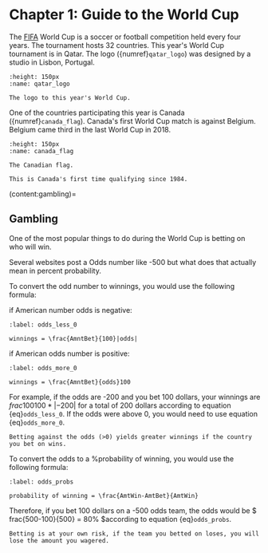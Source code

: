 # Chapter 1: Guide to the World Cup

The [FIFA](www.fifa.com) World Cup is a soccer or football competition held every four years. The tournament hosts 32 countries. This year's World Cup tournament is in Qatar. The logo ({numref}`qatar_logo`) was designed by a studio in Lisbon, Portugal. 

```{figure} https://digitalhub.fifa.com/m/3821fe54d69cdf26/original/j5imrrf3rwgbmcgo2nny-jpg.jpg
:height: 150px
:name: qatar_logo

The logo to this year's World Cup.
```

One of the countries participating this year is Canada ({numref}`canada_flag`). Canada's first World Cup match is against Belgium. Belgium came third in the last World Cup in 2018. 

```{figure} https://ised-isde.canada.ca/site/canadian-intellectual-property-office/sites/default/files/img/2022/CIMW-468_blog.png
:height: 150px
:name: canada_flag

The Canadian flag.
```

```{margin} Did you know?
This is Canada's first time qualifying since 1984.
```

(content:gambling)=
## Gambling

One of the most popular things to do during the World Cup is betting on who will win.

Several websites post a Odds number like -500 but what does that actually mean in percent probability.

To convert the odd number to winnings, you would use the following formula:

if American number odds is negative:

```{math}
:label: odds_less_0

winnings = \frac{AmntBet}{100}|odds|

```

if American odds number is positive:
```{math}
:label: odds_more_0

winnings = \frac{AmntBet}{odds}100

```
For example, if the odds are -200 and you bet 100 dollars, your winnings are $frac{100}{100}*|-200|$ for a total of 200 dollars according to equation {eq}`odds_less_0`. If the odds were above 0, you would need to use equation {eq}`odds_more_0`.

```{note}
Betting against the odds (>0) yields greater winnings if the country you bet on wins.
```

To convert the odds to a %probability of winning, you would use the following formula:


```{math}
:label: odds_probs

probability of winning = \frac{AmtWin-AmtBet}{AmtWin}

```

Therefore, if you bet 100 dollars on a -500 odds team, the odds would be $ frac{500-100}{500} = 80% $according to equation {eq}`odds_probs`.

```{danger}
Betting is at your own risk, if the team you betted on loses, you will lose the amount you wagered. 
```
